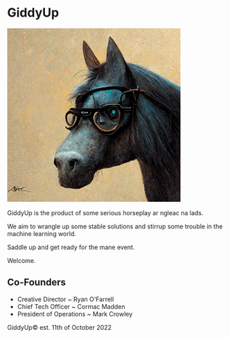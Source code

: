 # GiddyUp

![image](./giddyup_profile_image.png)

GiddyUp is the product of some serious horseplay ar ngleac na lads.

We aim to wrangle up some stable solutions and stirrup some trouble in the machine learning world.

Saddle up and get ready for the mane event.

Welcome.

## Co-Founders
- Creative Director       ~ Ryan O'Farrell
- Chief Tech Officer      ~ Cormac Madden 
- President of Operations ~ Mark Crowley

GiddyUp&copy; est. 11th of October 2022
